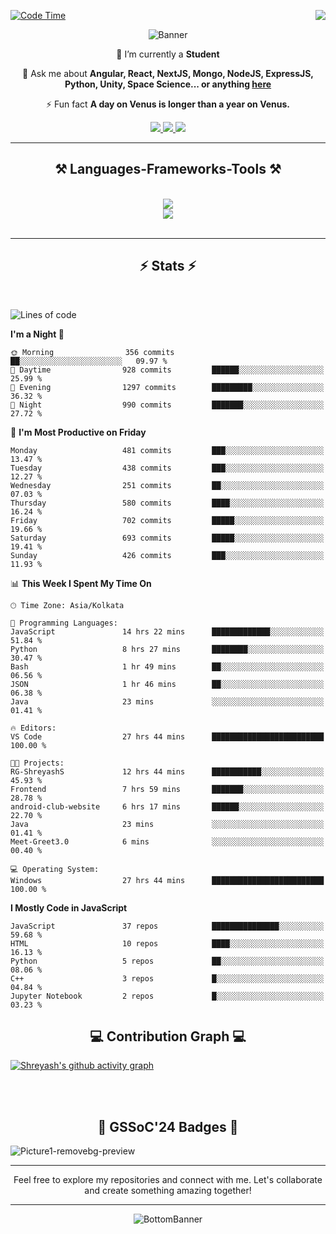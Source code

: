 <div>
 
<img align="right" src="https://visitor-badge.laobi.icu/badge?page_id=shreyash3087.shreyash3087" />

 [![Code Time](https://wakatime.com/badge/user/cd5f70df-e644-46f4-a03b-e1ce78615131.svg)](https://wakatime.com/@cd5f70df-e644-46f4-a03b-e1ce78615131)
 
</div>


<div align="center">
 
![Banner](https://github.com/user-attachments/assets/fe33d289-b057-4d85-ad76-3103802aa9e1)

</div>


<div align="center">
 
 🔭 I’m currently a **Student** 

💬 Ask me about **Angular, React, NextJS, Mongo, NodeJS, ExpressJS, Python, Unity, Space Science... or anything [here](https://github.com/shreyash3087/shreyash3087/issues)**

⚡ Fun fact **A day on Venus is longer than a year on Venus.**

</div>
 
<div align="center"> 
  <a href="mailto:shreyash3087@gmail.com">
    <img src="https://img.shields.io/badge/Gmail-333333?style=for-the-badge&logo=gmail&logoColor=red" />
  </a>
  <a href="https://www.linkedin.com/in/shreyash-srivastava-1a1161280" target="_blank">
    <img src="https://img.shields.io/badge/LinkedIn-0077B5?style=for-the-badge&logo=linkedin&logoColor=white" target="_blank" />
  </a>
  <a href="https://github.com/shreyash3087" target="_blank">
     <img src="https://img.shields.io/badge/Github-FF5722?style=for-the-badge&logo=github&logoColor=white" target="_blank" />
  </a>
</div>
<hr/>
 
<h2 align="center">⚒️ Languages-Frameworks-Tools ⚒️</h2>
<br/>
<div align="center">
    <img src="https://skillicons.dev/icons?i=react,bootstrap,html,css,vscode,github,figma,cpp,vercel,netlify" /><br>
    <img src="https://skillicons.dev/icons?i=tailwind,git,nodejs,python,javascript,typescript,express,firebase,mongodb,nextjs,unity,azure,blender" /><br>
</div>

<br/>
<hr/>

<h2 align="center">⚡ Stats ⚡</h2>

<br>
<div>
 
 
<!--START_SECTION:waka-->
![Lines of code](https://img.shields.io/badge/From%20Hello%20World%20I%27ve%20Written-4.2%20million%20lines%20of%20code-blue)

**I'm a Night 🦉** 

```text
🌞 Morning                356 commits         ██░░░░░░░░░░░░░░░░░░░░░░░   09.97 % 
🌆 Daytime                928 commits         ██████░░░░░░░░░░░░░░░░░░░   25.99 % 
🌃 Evening                1297 commits        █████████░░░░░░░░░░░░░░░░   36.32 % 
🌙 Night                  990 commits         ███████░░░░░░░░░░░░░░░░░░   27.72 % 
```
📅 **I'm Most Productive on Friday** 

```text
Monday                   481 commits         ███░░░░░░░░░░░░░░░░░░░░░░   13.47 % 
Tuesday                  438 commits         ███░░░░░░░░░░░░░░░░░░░░░░   12.27 % 
Wednesday                251 commits         ██░░░░░░░░░░░░░░░░░░░░░░░   07.03 % 
Thursday                 580 commits         ████░░░░░░░░░░░░░░░░░░░░░   16.24 % 
Friday                   702 commits         █████░░░░░░░░░░░░░░░░░░░░   19.66 % 
Saturday                 693 commits         █████░░░░░░░░░░░░░░░░░░░░   19.41 % 
Sunday                   426 commits         ███░░░░░░░░░░░░░░░░░░░░░░   11.93 % 
```


📊 **This Week I Spent My Time On** 

```text
🕑︎ Time Zone: Asia/Kolkata

💬 Programming Languages: 
JavaScript               14 hrs 22 mins      █████████████░░░░░░░░░░░░   51.84 % 
Python                   8 hrs 27 mins       ████████░░░░░░░░░░░░░░░░░   30.47 % 
Bash                     1 hr 49 mins        ██░░░░░░░░░░░░░░░░░░░░░░░   06.56 % 
JSON                     1 hr 46 mins        ██░░░░░░░░░░░░░░░░░░░░░░░   06.38 % 
Java                     23 mins             ░░░░░░░░░░░░░░░░░░░░░░░░░   01.41 % 

🔥 Editors: 
VS Code                  27 hrs 44 mins      █████████████████████████   100.00 % 

🐱‍💻 Projects: 
RG-ShreyashS             12 hrs 44 mins      ███████████░░░░░░░░░░░░░░   45.93 % 
Frontend                 7 hrs 59 mins       ███████░░░░░░░░░░░░░░░░░░   28.78 % 
android-club-website     6 hrs 17 mins       ██████░░░░░░░░░░░░░░░░░░░   22.70 % 
Java                     23 mins             ░░░░░░░░░░░░░░░░░░░░░░░░░   01.41 % 
Meet-Greet3.0            6 mins              ░░░░░░░░░░░░░░░░░░░░░░░░░   00.40 % 

💻 Operating System: 
Windows                  27 hrs 44 mins      █████████████████████████   100.00 % 
```

**I Mostly Code in JavaScript** 

```text
JavaScript               37 repos            ███████████████░░░░░░░░░░   59.68 % 
HTML                     10 repos            ████░░░░░░░░░░░░░░░░░░░░░   16.13 % 
Python                   5 repos             ██░░░░░░░░░░░░░░░░░░░░░░░   08.06 % 
C++                      3 repos             █░░░░░░░░░░░░░░░░░░░░░░░░   04.84 % 
Jupyter Notebook         2 repos             █░░░░░░░░░░░░░░░░░░░░░░░░   03.23 % 
```




<!--END_SECTION:waka-->

</div>

<div>
  <div align="center" ><h2 align="center">💻 Contribution Graph 💻</h2></div>
 
  [![Shreyash's github activity graph](https://github-readme-activity-graph.vercel.app/graph?username=shreyash3087&hide_border=true&theme=github)](https://github.com/ashutosh00710/github-readme-activity-graph)
 
</div>

<br/><br/>

<h2 align="center">🔰 GSSoC'24 Badges 🔰</h2>

![Picture1-removebg-preview](https://github.com/user-attachments/assets/4ece96a5-043a-44df-b51b-40738d3603ff)

<div align="center"> 
  <hr/>
  Feel free to explore my repositories and connect with me. Let's collaborate and create something amazing together!
  <hr/>
</div>

<div align="center">
 
![BottomBanner](https://github.com/user-attachments/assets/7afe064f-9b9f-401d-bec1-35c8625bb3dc)

</div>

